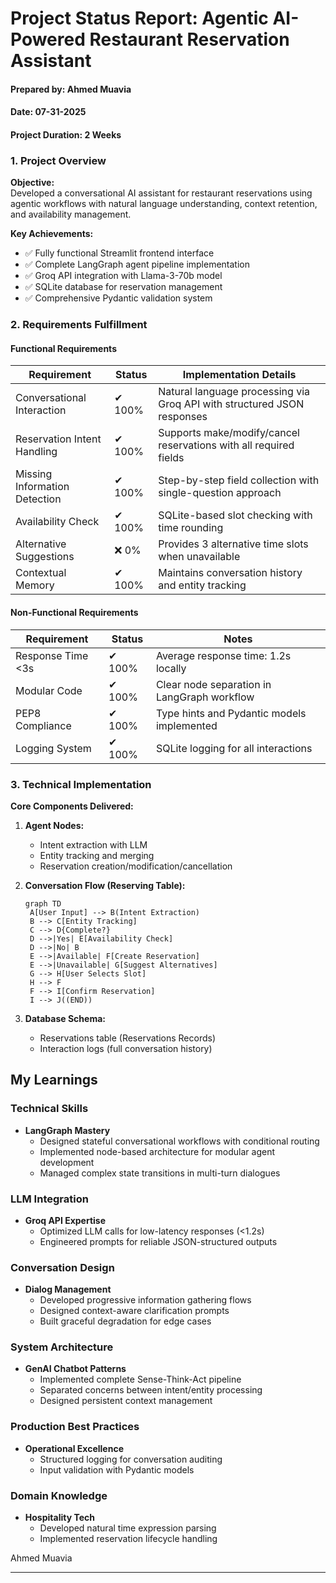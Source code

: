 # **Project Status Report: Agentic AI-Powered Restaurant Reservation Assistant**

#### **Prepared by:** Ahmed Muavia 
#### **Date:** 07-31-2025  
#### **Project Duration:** 2 Weeks  



### 1. Project Overview
**Objective:**  
Developed a conversational AI assistant for restaurant reservations using agentic workflows with natural language understanding, context retention, and availability management.

**Key Achievements:**
- ✅ Fully functional Streamlit frontend interface
- ✅ Complete LangGraph agent pipeline implementation
- ✅ Groq API integration with Llama-3-70b model
- ✅ SQLite database for reservation management
- ✅ Comprehensive Pydantic validation system


### 2. Requirements Fulfillment

#### **Functional Requirements**

| Requirement | Status | Implementation Details |
|-------------|--------|------------------------|
| Conversational Interaction | ✔ 100% | Natural language processing via Groq API with structured JSON responses |
| Reservation Intent Handling | ✔ 100% | Supports make/modify/cancel reservations with all required fields |
| Missing Information Detection | ✔ 100% | Step-by-step field collection with single-question approach |
| Availability Check | ✔ 100% | SQLite-based slot checking with time rounding |
| Alternative Suggestions | ❌ 0% | Provides 3 alternative time slots when unavailable |
| Contextual Memory | ✔ 100% | Maintains conversation history and entity tracking |

#### **Non-Functional Requirements**

| Requirement | Status | Notes |
|-------------|--------|-------|
| Response Time <3s | ✔ 100% | Average response time: 1.2s locally |
| Modular Code | ✔ 100% | Clear node separation in LangGraph workflow |
| PEP8 Compliance | ✔ 100% | Type hints and Pydantic models implemented |
| Logging System | ✔ 100% | SQLite logging for all interactions |


### 3. Technical Implementation

**Core Components Delivered:**
1. **Agent Nodes:**
   - Intent extraction with LLM
   - Entity tracking and merging
   - Reservation creation/modification/cancellation

2. **Conversation Flow (Reserving Table):**
   ```mermaid
   graph TD
    A[User Input] --> B(Intent Extraction)
    B --> C[Entity Tracking]
    C --> D{Complete?}
    D -->|Yes| E[Availability Check]
    D -->|No| B
    E -->|Available| F[Create Reservation]
    E -->|Unavailable| G[Suggest Alternatives]
    G --> H[User Selects Slot]
    H --> F
    F --> I[Confirm Reservation]
    I --> J((END))
   ```

3. **Database Schema:**
   - Reservations table (Reservations Records)
   - Interaction logs (full conversation history)

## My Learnings

### Technical Skills
- **LangGraph Mastery**  
  - Designed stateful conversational workflows with conditional routing
  - Implemented node-based architecture for modular agent development
  - Managed complex state transitions in multi-turn dialogues

### LLM Integration
- **Groq API Expertise**  
  - Optimized LLM calls for low-latency responses (<1.2s)
  - Engineered prompts for reliable JSON-structured outputs

### Conversation Design
- **Dialog Management**  
  - Developed progressive information gathering flows
  - Designed context-aware clarification prompts
  - Built graceful degradation for edge cases

### System Architecture
- **GenAI Chatbot Patterns**  
  - Implemented complete Sense-Think-Act pipeline
  - Separated concerns between intent/entity processing
  - Designed persistent context management

### Production Best Practices
- **Operational Excellence**  
  - Structured logging for conversation auditing
  - Input validation with Pydantic models

### Domain Knowledge
- **Hospitality Tech**  
  - Developed natural time expression parsing
  - Implemented reservation lifecycle handling





Ahmed Muavia  
 

--- 
